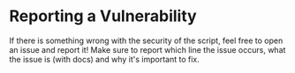 # Reporting a Vulnerability
If there is something wrong with the security of the script, 
feel free to open an issue and report it! Make sure to report 
which line the issue occurs, what the issue is (with docs)
and why it's important to fix.  
